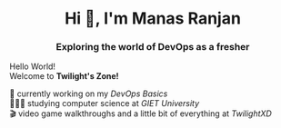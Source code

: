 <h1 align="center">Hi 👋, I'm Manas Ranjan</h1>
<h3 align="center">Exploring the world of DevOps as a fresher</h3>

Hello World! <br>
Welcome to <b>Twilight's Zone!</b>

🛜 currently working on my <i>DevOps Basics</i> <br>👨🏼‍🎓 studying computer science at <i>GIET University</i><br> 🎬 video game walkthroughs and a little bit of everything at <i>TwilightXD</i>

